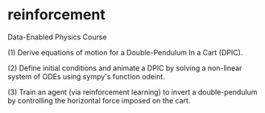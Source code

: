 # reinforcement
Data-Enabled Physics Course


(1) Derive equations of motion for a Double-Pendulum In a Cart (DPIC). 

(2) Define initial conditions and animate a DPIC by solving a non-linear system of ODEs using sympy's function odeint.

(3) Train an agent (via reinforcement learning) to invert a double-pendulum by controlling the horizontal force imposed on the cart. 
